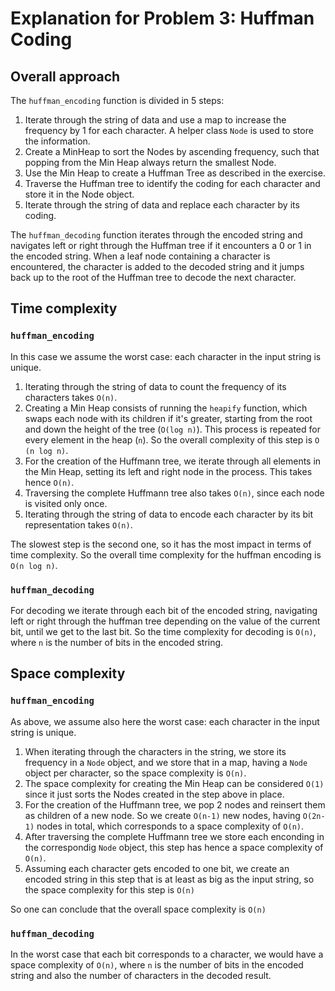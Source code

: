 # Explanation for Problem 3: Huffman Coding

## Overall approach

The `huffman_encoding` function is divided in 5 steps:
1. Iterate through the string of data and use a map to increase the frequency by 1
   for each character. A helper class `Node` is used to store the information.
2. Create a MinHeap to sort the Nodes by ascending frequency, such that popping from
   the Min Heap always return the smallest Node. 
3. Use the Min Heap to create a Huffman Tree as described in the exercise.
4. Traverse the Huffman tree to identify the coding for each character and store it
   in the Node object.
5. Iterate through the string of data and replace each character by its coding.

The `huffman_decoding` function iterates through the encoded string and navigates left
or right through the Huffman tree if it encounters a 0 or 1 in the encoded string. When
a leaf node containing a character is encountered, the character is added to the decoded
string and it jumps back up to the root of the Huffman tree to decode the next character.

## Time complexity

### `huffman_encoding`

In this case we assume the worst case: each character in the input string is unique.
1. Iterating through the string of data to count the frequency of its characters takes `O(n)`.
2. Creating a Min Heap consists of running the `heapify` function, which swaps each node with 
   its children if it's greater, starting from the root and down the height of the tree
   (`O(log n)`). This process is repeated for every element in the heap (`n`). So the overall
   complexity of this step is `O (n log n)`.
3. For the creation of the Huffmann tree, we iterate through all elements in the Min Heap,
   setting its left and right node in the process. This takes hence `O(n)`.
4. Traversing the complete Huffmann tree also takes `O(n)`, since each node is visited only once.
5. Iterating through the string of data to encode each character by its bit representation
   takes `O(n)`.

The slowest step is the second one, so it has the most impact in terms of time complexity. So
the overall time complexity for the huffman encoding is `O(n log n)`.

### `huffman_decoding`

For decoding we iterate through each bit of the encoded string, navigating left or right through
the huffman tree depending on the value of the current bit, until we get to the last bit. So the
time complexity for decoding is `O(n)`, where `n` is the number of bits in the encoded string.

## Space complexity

### `huffman_encoding`

As above, we assume also here the worst case: each character in the input string is unique.
1. When iterating through the characters in the string, we store its frequency in a `Node`
   object, and we store that in a map, having a `Node` object per character, so the space 
   complexity is `O(n)`.
2. The space complexity for creating the Min Heap can be considered `O(1)` since it just sorts
   the Nodes created in the step above in place.
3. For the creation of the Huffmann tree, we pop 2 nodes and reinsert them as children of 
   a new node. So we create `O(n-1)` new nodes, having `O(2n-1)` nodes in total, which corresponds
   to a space complexity of `O(n)`.
4. After traversing the complete Huffmann tree we store each enconding in the correspondig `Node`
   object, this step has hence a space complexity of `O(n)`.
5. Assuming each character gets encoded to one bit, we create an encoded string in this step
   that is at least as big as the input string, so the space complexity for this step is `O(n)`

So one can conclude that the overall space complexity is `O(n)`

### `huffman_decoding`

In the worst case that each bit corresponds to a character, we would have a space complexity of `O(n)`, 
where `n` is the number of bits in the encoded string and also the number of characters in the decoded
result.